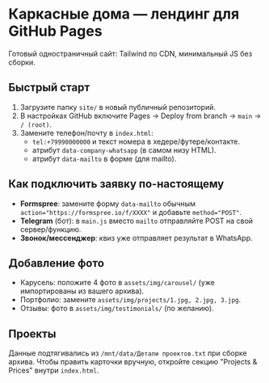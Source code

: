 
# Каркасные дома — лендинг для GitHub Pages

Готовый одностраничный сайт: Tailwind по CDN, минимальный JS без сборки.

## Быстрый старт
1) Загрузите папку `site/` в новый публичный репозиторий.
2) В настройках GitHub включите Pages → Deploy from branch → `main` → `/ (root)`.
3) Замените телефон/почту в `index.html`:
   - `tel:+79990000000` и текст номера в хедере/футере/контакте.
   - атрибут `data-company-whatsapp` (в самом низу HTML).
   - атрибут `data-mailto` в форме (для mailto).

## Как подключить заявку по-настоящему
- **Formspree**: замените форму `data-mailto` обычным `action="https://formspree.io/f/XXXX"` и добавьте `method="POST"`.
- **Telegram** (бот): в `main.js` вместо `mailto` отправляйте POST на свой сервер/функцию.
- **Звонок/мессенджер**: квиз уже отправляет результат в WhatsApp.

## Добавление фото
- Карусель: положите 4 фото в `assets/img/carousel/` (уже импортированы из вашего архива).
- Портфолио: замените `assets/img/projects/1.jpg, 2.jpg, 3.jpg`.
- Отзывы: фото в `assets/img/testimonials/` (по желанию).

## Проекты
Данные подтягивались из `/mnt/data/Детали проектов.txt` при сборке архива. Чтобы править карточки вручную, откройте секцию "Projects & Prices" внутри `index.html`.
